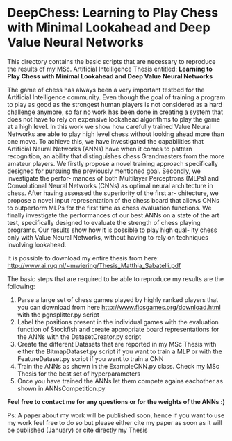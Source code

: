 # DeepChess: **Learning to Play Chess with Minimal Lookahead and Deep Value Neural Networks**

This directory contains the basic scripts that are necessary to reproduce the results of my MSc. Artificial Intelligence Thesis
entitled: **Learning to Play Chess with Minimal Lookahead and Deep Value Neural Networks**

The game of chess has always been a very important testbed for the Artificial Intelligence
community. Even though the goal of training a program to play as good as the strongest
human players is not considered as a hard challenge anymore, so far no work has been done
in creating a system that does not have to rely on expensive lookahead algorithms to play the
game at a high level. In this work we show how carefully trained Value Neural Networks are
able to play high level chess without looking ahead more than one move.
To achieve this, we have investigated the capabilities that Artificial Neural Networks (ANNs)
have when it comes to pattern recognition, an ability that distinguishes chess Grandmasters
from the more amateur players.   We firstly propose a novel training approach specifically
designed for pursuing the previously mentioned goal.  Secondly, we investigate the perfor-
mances of both Multilayer Perceptrons (MLPs) and Convolutional Neural Networks (CNNs)
as optimal neural architecture in chess.  After having assessed the superiority of the first ar-
chitecture, we propose a novel input representation of the chess board that allows CNNs to
outperform MLPs for the first time as chess evaluation functions.  We finally investigate the
performances of our best ANNs on a state of the art test, specifically designed to evaluate the
strength of chess playing programs.  Our results show how it is possible to play high qual-
ity chess only with Value Neural Networks, without having to rely on techniques involving
lookahead.

It is possible to download my entire thesis from here: http://www.ai.rug.nl/~mwiering/Thesis_Matthia_Sabatelli.pdf

The basic steps that are required to be able to reproduce my results are the following:

1. Parse a large set of chess games played by highly ranked players that you can download from here http://www.ficsgames.org/download.html with the pgnsplitter.py script  
2. Label the positions present in the individual games with the evaluation function of Stockfish and create appropriate board representations for the ANNs with the DatasetCreator.py script
3. Create the different Datasets that are reported in my MSc Thesis with either the BitmapDataset.py script if you want to train a MLP or with the FeatureDataset.py script if you want to train a CNN
4. Train the ANNs as shown in the ExampleCNN.py class. Check my MSc Thesis for the best set of hyperparameters
5. Once you have trained the ANNs let them compete agains eachother as shown in ANNsCompetition.py

**Feel free to contact me for any questions or for the weights of the ANNs :)**

Ps: A paper about my work will be published soon, hence if you want to use my work feel free to do so but please either cite my paper as soon as it will be published (January) or cite directly my Thesis 
